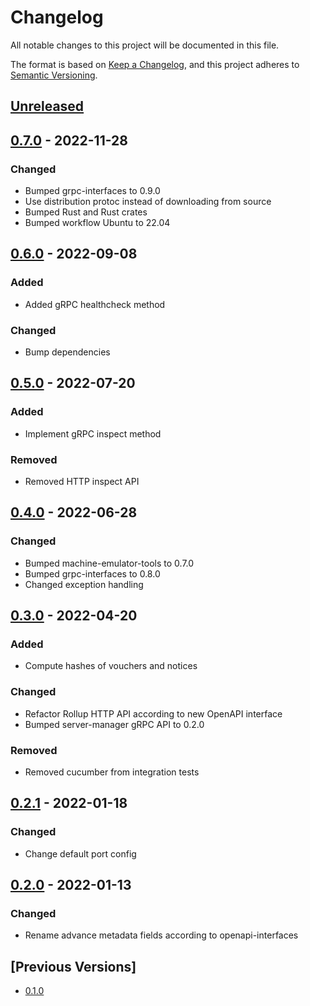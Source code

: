 # Changelog
All notable changes to this project will be documented in this file.

The format is based on [Keep a Changelog](https://keepachangelog.com/en/1.0.0/),
and this project adheres to [Semantic Versioning](https://semver.org/spec/v2.0.0.html).

## [Unreleased]

## [0.7.0] - 2022-11-28
### Changed
- Bumped grpc-interfaces to 0.9.0
- Use distribution protoc instead of downloading from source
- Bumped Rust and Rust crates
- Bumped workflow Ubuntu to 22.04

## [0.6.0] - 2022-09-08
### Added
- Added gRPC healthcheck method

### Changed
- Bump dependencies

## [0.5.0] - 2022-07-20
### Added
- Implement gRPC inspect method

### Removed
- Removed HTTP inspect API

## [0.4.0] - 2022-06-28
### Changed
- Bumped machine-emulator-tools to 0.7.0
- Bumped grpc-interfaces to 0.8.0
- Changed exception handling

## [0.3.0] - 2022-04-20
### Added
- Compute hashes of vouchers and notices

### Changed
- Refactor Rollup HTTP API according to new OpenAPI interface
- Bumped server-manager gRPC API to 0.2.0

### Removed
- Removed cucumber from integration tests

## [0.2.1] - 2022-01-18
### Changed
- Change default port config

## [0.2.0] - 2022-01-13
### Changed
- Rename advance metadata fields according to openapi-interfaces

## [Previous Versions]
- [0.1.0]

[Unreleased]: https://github.com/cartesi/host-server-manager/compare/v0.7.0...HEAD
[0.7.0]: https://github.com/cartesi/host-server-manager/releases/tag/v0.7.0
[0.6.0]: https://github.com/cartesi/host-server-manager/releases/tag/v0.6.0
[0.5.0]: https://github.com/cartesi/host-server-manager/releases/tag/v0.5.0
[0.4.0]: https://github.com/cartesi/host-server-manager/releases/tag/v0.4.0
[0.3.0]: https://github.com/cartesi/host-server-manager/releases/tag/v0.3.0
[0.2.1]: https://github.com/cartesi/host-server-manager/releases/tag/v0.2.1
[0.2.0]: https://github.com/cartesi/host-server-manager/releases/tag/v0.2.0
[0.1.0]: https://github.com/cartesi/host-server-manager/releases/tag/v0.1.0
